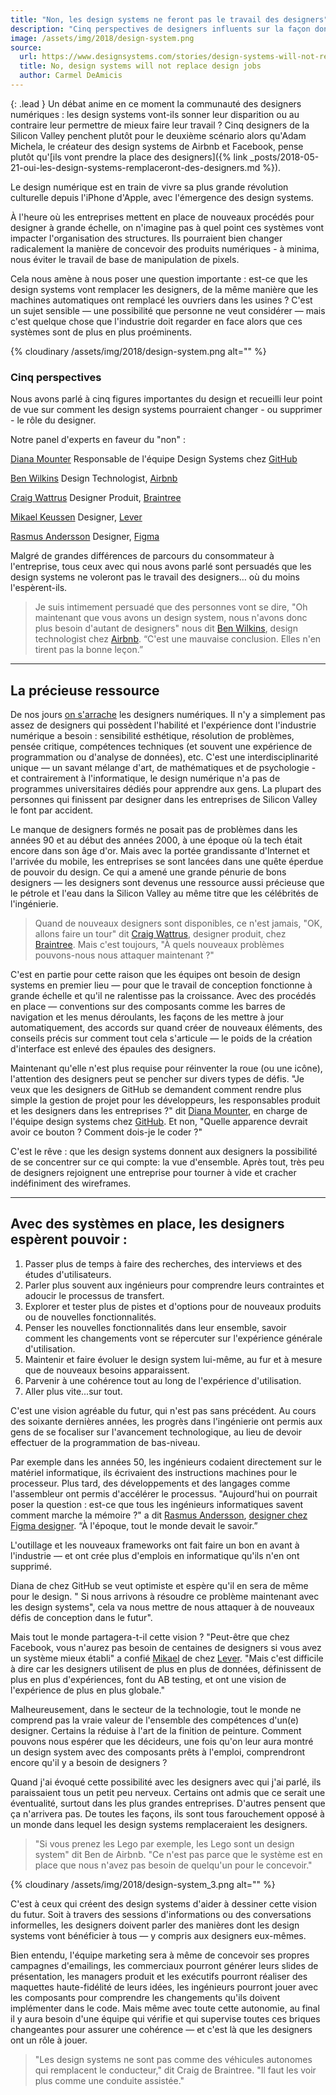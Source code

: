 ```yaml
---
title: "Non, les design systems ne feront pas le travail des designers"
description: "Cinq perspectives de designers influents sur la façon dont les design systems pourraient affecter - voire supplanter - le rôle d'un designer."
image: /assets/img/2018/design-system.png
source:
  url: https://www.designsystems.com/stories/design-systems-will-not-replace-designers/
  title: No, design systems will not replace design jobs
  author: Carmel DeAmicis
---
```


{: .lead }
Un débat anime en ce moment la communauté des designers numériques : les design systems vont-ils sonner leur disparition ou au contraire leur permettre de mieux faire leur travail ?
Cinq designers de la Silicon Valley penchent plutôt pour le deuxième scénario alors qu'Adam Michela, le créateur des design systems de Airbnb et Facebook, pense plutôt qu'[ils vont prendre la place des designers]({% link _posts/2018-05-21-oui-les-design-systems-remplaceront-des-designers.md %}).


Le design numérique est en train de vivre sa plus grande révolution culturelle depuis l'iPhone d'Apple, avec l'émergence des design systems.

À l'heure où les entreprises mettent en place de nouveaux procédés pour designer à grande échelle, on n'imagine pas à quel point ces systèmes vont impacter l'organisation des structures. Ils pourraient bien changer radicalement la manière de concevoir des produits numériques - à minima, nous éviter le travail de base de manipulation de pixels.

Cela nous amène à nous poser une question importante : est-ce que les design systems vont remplacer les designers, de la même manière que les machines automatiques ont remplacé les ouvriers dans les usines ? C'est un sujet sensible — une possibilité que personne ne veut considérer — mais c'est quelque chose que l'industrie doit regarder en face alors que ces systèmes sont de plus en plus proéminents.

{% cloudinary /assets/img/2018/design-system.png alt="" %}

### Cinq perspectives

Nous avons parlé à cinq figures importantes du design et recueilli leur point de vue sur comment les design systems pourraient changer - ou supprimer - le rôle du designer.

Notre panel d'experts en faveur du "non" :

[Diana Mounter](https://twitter.com/broccolini)
 Responsable de l'équipe Design Systems chez [GitHub](https://www.github.com)

[Ben Wilkins](https://twitter.com/thatbenlifetho)
 Design Technologist, [Airbnb](https://www.airbnb.com)

[Craig Wattrus](https://twitter.com/cwattrus)
 Designer Produit, [Braintree](https://www.braintreepayments.com)

[Mikael Keussen](https://twitter.com/keussen)
 Designer, [Lever](https://www.lever.co)

[Rasmus Andersson](https://twitter.com/rsms)
 Designer, [Figma](https://www.figma.com)

Malgré de grandes différences de parcours du consommateur à l'entreprise, tous ceux avec qui nous avons parlé sont persuadés que les design systems ne voleront pas le travail des designers… où du moins l'espèrent-ils.

> Je suis intimement persuadé que des personnes vont se dire, "Oh maintenant que vous avons un design system, nous n'avons donc plus besoin d'autant de designers" nous dit [Ben Wilkins](https://twitter.com/thatbenlifetho), design technologist chez [Airbnb](https://www.airbnb.com). “C'est une mauvaise conclusion. Elles n'en tirent pas la bonne leçon.”

* * * * *

La précieuse ressource
----------------------

De nos jours [on s'arrache](https://techcrunch.com/2017/05/31/here-are-some-reasons-behind-techs-design-shortage/) les designers numériques. Il n'y a simplement pas assez de designers qui possèdent l'habilité et l'expérience dont l'industrie numérique a besoin : sensibilité esthétique, résolution de problèmes, pensée critique, compétences techniques (et souvent une expérience de programmation ou d'analyse de données), etc. C'est une interdisciplinarité unique — un savant mélange d'art, de mathématiques et de psychologie - et contrairement à l'informatique, le design numérique n'a pas de programmes universitaires dédiés pour apprendre aux gens. La plupart des personnes qui finissent par designer dans les entreprises de Silicon Valley le font par accident.

Le manque de designers formés ne posait pas de problèmes dans les années 90 et au début des années 2000, à une époque où la tech était encore dans son âge d'or. Mais avec la portée grandissante d'Internet et l'arrivée du mobile, les entreprises se sont lancées dans une quête éperdue de pouvoir du design. Ce qui a amené une grande pénurie de bons designers — les designers sont devenus une ressource aussi précieuse que le pétrole et l'eau dans la Silicon Valley au même titre que les célébrités de l'ingénierie.

> Quand de nouveaux designers sont disponibles, ce n'est jamais, "OK, allons faire un tour" dit [Craig Wattrus](https://twitter.com/cwattrus), designer produit, chez [Braintree](https://www.braintreepayments.com). Mais c'est toujours, "À quels nouveaux problèmes pouvons-nous nous attaquer maintenant ?"

C'est en partie pour cette raison que les équipes ont besoin de design systems en premier lieu — pour que le travail de conception fonctionne à grande échelle et qu'il ne ralentisse pas la croissance. Avec des procédés en place — conventions sur des composants comme les barres de navigation et les menus déroulants, les façons de les mettre à jour automatiquement, des accords sur quand créer de nouveaux éléments, des conseils précis sur comment tout cela s'articule — le poids de la création d'interface est enlevé des épaules des designers.

Maintenant qu'elle n'est plus requise pour réinventer la roue (ou une icône), l'attention des designers peut se pencher sur divers types de défis. "Je veux que les designers de GitHub se demandent comment rendre plus simple la gestion de projet pour les développeurs, les responsables produit et les designers dans les entreprises ?" dit [Diana Mounter](https://twitter.com/broccolini), en charge de l'équipe design systems chez [GitHub](https://www.github.com). Et non, "Quelle apparence devrait avoir ce bouton ? Comment dois-je le coder ?"

C'est le rêve : que les design systems donnent aux designers la possibilité de se concentrer sur ce qui compte: la vue d'ensemble. Après tout, très peu de designers rejoignent une entreprise pour tourner à vide et cracher indéfiniment des wireframes.

* * * * *

Avec des systèmes en place, les designers espèrent pouvoir :
---------------------------------------------------------

1.  Passer plus de temps à faire des recherches, des interviews et des études d'utilisateurs.
2.  Parler plus souvent aux ingénieurs pour comprendre leurs contraintes et adoucir le processus de transfert.
3.  Explorer et tester plus de pistes et d'options pour de nouveaux produits ou de nouvelles fonctionnalités.
4.  Penser les nouvelles fonctionnalités dans leur ensemble, savoir comment les changements vont se répercuter sur l'expérience générale d'utilisation.
5.  Maintenir et faire évoluer le design system lui-même, au fur et à mesure que de nouveaux besoins apparaissent.
6.  Parvenir à une cohérence tout au long de l'expérience d'utilisation.
7.  Aller plus vite...sur tout.

C'est une vision agréable du futur, qui n'est pas sans précédent. Au cours des soixante dernières années, les progrès dans l'ingénierie ont permis aux gens de se focaliser sur l'avancement technologique, au lieu de devoir effectuer de la programmation de bas-niveau.

Par exemple dans les années 50, les ingénieurs codaient directement sur le matériel informatique, ils écrivaient des instructions machines pour le processeur. Plus tard, des développements et des langages comme l'assembleur ont permis d'accélérer le processus. "Aujourd'hui on pourrait poser la question : est-ce que tous les ingénieurs informatiques savent comment marche la mémoire ?" a dit [Rasmus Andersson](https://twitter.com/rsms), [designer chez Figma designer](https://figma.com/). “À l'époque, tout le monde devait le savoir.”

L'outillage et les nouveaux frameworks ont fait faire un bon en avant à l'industrie — et ont crée plus d'emplois en informatique qu'ils n'en ont supprimé.

Diana de chez GitHub se veut optimiste et espère qu'il en sera de même pour le design. " Si nous arrivons à résoudre ce problème maintenant avec les design systems", cela va nous mettre de nous attaquer à de nouveaux défis de conception dans le futur".

Mais tout le monde partagera-t-il cette vision ? "Peut-être que chez Facebook, vous n'aurez pas besoin de centaines de designers si vous avez un système mieux établi" a confié [Mikael](https://twitter.com/keussen) de chez [Lever](https://www.lever.co). "Mais c'est difficile à dire car les designers utilisent de plus en plus de données, définissent de plus en plus d'expériences, font du AB testing, et ont une vision de l'expérience de plus en plus globale."

Malheureusement, dans le secteur de la technologie, tout le monde ne comprend pas la vraie valeur de l'ensemble des compétences d'un(e) designer. Certains la réduise à l'art de la finition de peinture. Comment pouvons nous espérer que les décideurs, une fois qu'on leur aura montré un design system avec des composants prêts à l'emploi, comprendront encore qu'il y a besoin de designers ?

Quand j'ai évoqué cette possibilité avec les designers avec qui j'ai parlé, ils paraissaient tous un petit peu nerveux. Certains ont admis que ce serait une éventualité, surtout dans les plus grandes entreprises. D'autres pensent que ça n'arrivera pas. De toutes les façons, ils sont tous farouchement opposé à un monde dans lequel les design systems remplaceraient les designers.

> "Si vous prenez les Lego par exemple, les Lego sont un design system" dit Ben de Airbnb. "Ce n'est pas parce que le système est en place que nous n'avez pas besoin de quelqu'un pour le concevoir."

{% cloudinary /assets/img/2018/design-system_3.png alt="" %}

C'est à ceux qui créent des design systems d'aider à dessiner cette vision du futur. Soit à travers des sessions d'informations ou des conversations informelles, les designers doivent parler des manières dont les design systems vont bénéficier à tous — y compris aux designers eux-mêmes.

Bien entendu, l'équipe marketing sera à même de concevoir ses propres campagnes d'emailings, les commerciaux pourront générer leurs slides de présentation, les managers produit et les exécutifs pourront réaliser des maquettes haute-fidélité de leurs idées, les ingénieurs pourront jouer avec les composants pour comprendre les changements qu'ils doivent implémenter dans le code. Mais même avec toute cette autonomie, au final il y aura besoin d'une équipe qui vérifie et qui supervise toutes ces briques changeantes pour assurer une cohérence — et c'est là que les designers ont un rôle à jouer.

> "Les design systems ne sont pas comme des véhicules autonomes qui remplacent le conducteur," dit Craig de Braintree. "Il faut les voir plus comme une conduite assistée."
